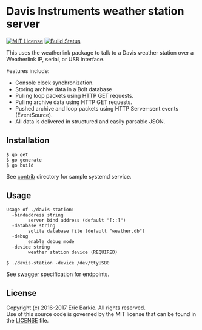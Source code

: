 # Davis Instruments weather station server

[![MIT License](https://img.shields.io/badge/license-MIT-blue.svg?style=flat)](http://choosealicense.com/licenses/mit/)
[![Build Status](https://travis-ci.org/ebarkie/davis-station.svg?branch=master)](https://travis-ci.org/ebarkie/davis-station)

This uses the weatherlink package to talk to a Davis weather
station over a Weatherlink IP, serial, or USB interface.

Features include:

* Console clock synchronization.
* Storing archive data in a Bolt database
* Pulling loop packets using HTTP GET requests.
* Pulling archive data using HTTP GET requests.
* Pushed archive and loop packets using HTTP Server-sent events (EventSource).
* All data is delivered in structured and easily parsable JSON.

## Installation

```
$ go get
$ go generate
$ go build
```

See [contrib](contrib) directory for sample systemd service.

## Usage

```
Usage of ./davis-station:
  -bindaddress string
        server bind address (default "[::]")
  -database string
        sqlite database file (default "weather.db")
  -debug
        enable debug mode
  -device string
        weather station device (REQUIRED)

$ ./davis-station -device /dev/ttyUSB0
```

See [swagger](http://petstore.swagger.io/?url=https://raw.githubusercontent.com/ebarkie/davis-station/master/doc/swagger.json) specification for endpoints.

## License

Copyright (c) 2016-2017 Eric Barkie. All rights reserved.  
Use of this source code is governed by the MIT license
that can be found in the [LICENSE](LICENSE) file.
